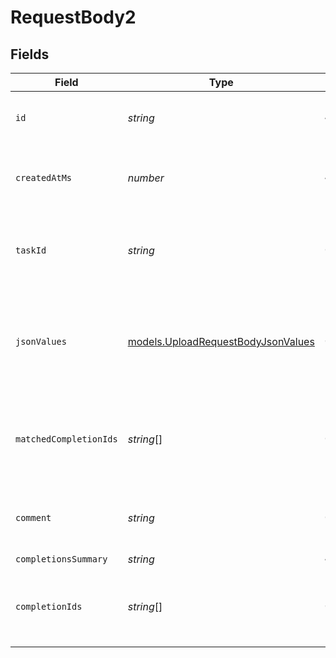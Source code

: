 # RequestBody2


## Fields

| Field                                                                          | Type                                                                           | Required                                                                       | Description                                                                    |
| ------------------------------------------------------------------------------ | ------------------------------------------------------------------------------ | ------------------------------------------------------------------------------ | ------------------------------------------------------------------------------ |
| `id`                                                                           | *string*                                                                       | :heavy_minus_sign:                                                             | The unique identifier for this feedback.                                       |
| `createdAtMs`                                                                  | *number*                                                                       | :heavy_minus_sign:                                                             | The epoch this schema was created.                                             |
| `taskId`                                                                       | *string*                                                                       | :heavy_check_mark:                                                             | The unique identifier for the task associated with this feedback.              |
| `jsonValues`                                                                   | [models.UploadRequestBodyJsonValues](../models/uploadrequestbodyjsonvalues.md) | :heavy_check_mark:                                                             | The values of the feedback. Must be valid JSON according to the task schema.   |
| `matchedCompletionIds`                                                         | *string*[]                                                                     | :heavy_check_mark:                                                             | The matched completion ids associated with this feedback.                      |
| `comment`                                                                      | *string*                                                                       | :heavy_check_mark:                                                             | The comment associated with this feedback.                                     |
| `completionsSummary`                                                           | *string*                                                                       | :heavy_minus_sign:                                                             | N/A                                                                            |
| `completionIds`                                                                | *string*[]                                                                     | :heavy_check_mark:                                                             | The completion ids to associate with this feedback.                            |